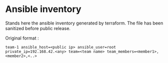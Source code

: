 # Ansible inventory

Stands here the ansible inventory generated by terraform.
The file has been sanitized before public release.

Original format :


```
team-1 ansible_host=<public ip> ansible_user=root private_ip=192.168.42.<any> team=<team name> team_members=<member1>,<member2>,<..>
```
